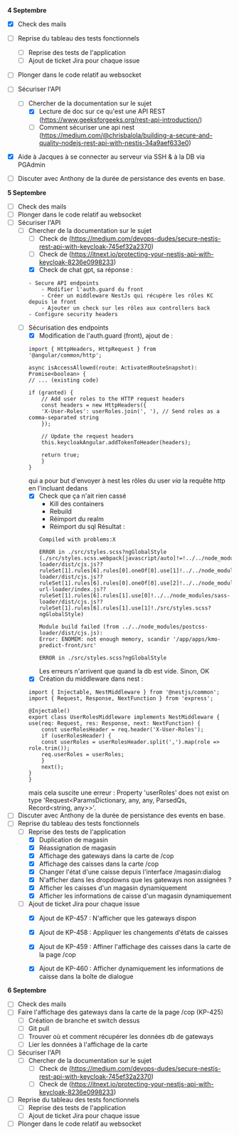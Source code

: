 **4 Septembre**
- [x] Check des mails
- [ ] Reprise du tableau des tests fonctionnels 
    - [ ] Reprise des tests de l'application
    - [ ] Ajout de ticket Jira pour chaque issue
- [ ] Plonger dans le code relatif au websocket
- [ ] Sécuriser l'API
    - [ ] Chercher de la documentation sur le sujet
        - [x] Lecture de doc sur ce qu'est une API REST (https://www.geeksforgeeks.org/rest-api-introduction/)
        - [ ] Comment sécuriser une api nest (https://medium.com/@chrisbalola/building-a-secure-and-quality-nodejs-rest-api-with-nestjs-34a9aef633e0)
- [x] Aide à Jacques à se connecter au serveur via SSH & à la DB via PGAdmin
- [ ] Discuter avec Anthony de la durée de persistance des events en base.


**5 Septembre**
- [ ] Check des mails
- [ ] Plonger dans le code relatif au websocket
- [ ] Sécuriser l'API
    - [ ] Chercher de la documentation sur le sujet
        - [ ] Check de (https://medium.com/devops-dudes/secure-nestjs-rest-api-with-keycloak-745ef32a2370)
        - [ ] Check de (https://itnext.io/protecting-your-nestjs-api-with-keycloak-8236e0998233)
        - [x] Check de chat gpt, sa réponse : 
        ```
        - Secure API endpoints
            - Modifier l'auth.guard du front
            - Créer un middleware NestJs qui récupère les rôles KC depuis le front
            - Ajouter un check sur les rôles aux controllers back
        - Configure security headers
        ```
    - [ ] Sécurisation des endpoints
        - [x] Modification de l'auth.guard (front), ajout de : 
        ```
        import { HttpHeaders, HttpRequest } from '@angular/common/http';

        async isAccessAllowed(route: ActivatedRouteSnapshot): Promise<boolean> {
        // ... (existing code)

        if (granted) {
            // Add user roles to the HTTP request headers
            const headers = new HttpHeaders({
            'X-User-Roles': userRoles.join(', '), // Send roles as a comma-separated string
            });

            // Update the request headers
            this.keycloakAngular.addTokenToHeader(headers);

            return true;
            }
        }
        ```
        qui a pour but d'envoyer à nest les rôles du user *via* la requête http en l'incluant dedans
        - [x] Check que ça n'ait rien cassé
            - Kill des containers
            - Rebuild
            - Réimport du realm
            - Réimport du sql
            Résultat : 
            ```
            Compiled with problems:X

            ERROR in ./src/styles.scss?ngGlobalStyle (./src/styles.scss.webpack[javascript/auto]!=!../../node_modules/css-loader/dist/cjs.js??ruleSet[1].rules[6].rules[0].oneOf[0].use[1]!../../node_modules/postcss-loader/dist/cjs.js??ruleSet[1].rules[6].rules[0].oneOf[0].use[2]!../../node_modules/resolve-url-loader/index.js??ruleSet[1].rules[6].rules[1].use[0]!../../node_modules/sass-loader/dist/cjs.js??ruleSet[1].rules[6].rules[1].use[1]!./src/styles.scss?ngGlobalStyle)

            Module build failed (from ../../node_modules/postcss-loader/dist/cjs.js):
            Error: ENOMEM: not enough memory, scandir '/app/apps/kmo-predict-front/src'

            ERROR in ./src/styles.scss?ngGlobalStyle
            ```
            Les erreurs n'arrivent que quand la db est vide. Sinon, OK
        - [x] Création du middleware dans nest : 
        ```
        import { Injectable, NestMiddleware } from '@nestjs/common';
        import { Request, Response, NextFunction } from 'express';

        @Injectable()
        export class UserRolesMiddleware implements NestMiddleware {
        use(req: Request, res: Response, next: NextFunction) {
            const userRolesHeader = req.header('X-User-Roles');
            if (userRolesHeader) {
            const userRoles = userRolesHeader.split(',').map(role => role.trim());
            req.userRoles = userRoles;
            }
            next();
        }
        }
        ```
        mais cela suscite une erreur : Property 'userRoles' does not exist on type 'Request<ParamsDictionary, any, any, ParsedQs, Record<string, any>>'.
- [ ] Discuter avec Anthony de la durée de persistance des events en base.
- [ ] Reprise du tableau des tests fonctionnels 
    - [ ] Reprise des tests de l'application
        - [x] Duplication de magasin
        - [x] Réassignation de magasin
        - [x] Affichage des gateways dans la carte de /cop
        - [x] Affichage des caisses dans la carte /cop
        - [x] Changer l'état d'une caisse depuis l'interface /magasin:dialog
        - [x] N'afficher dans les dropdowns que les gateways non assignées ?
        - [x] Afficher les caisses d'un magasin dynamiquement
        - [x] Afficher les informations de caisse d'un magasin dynamiquement
    - [ ] Ajout de ticket Jira pour chaque issue
        - [x] Ajout de KP-457 : N'afficher que les gateways dispon
        - [x] Ajout de KP-458 : Appliquer les changements d'états de caisses
        - [x] Ajout de KP-459 : Affiner l'affichage des caisses dans la carte de la page /cop
        - [x] Ajout de KP-460 : Afficher dynamiquement les informations de caisse dans la boîte de dialogue
        

**6 Septembre**
- [ ] Check des mails
- [ ] Faire l'affichage des gateways dans la carte de la page /cop (KP-425)
    - [ ] Création de branche et switch dessus
    - [ ] Git pull
    - [ ] Trouver où et comment récupérer les données db de gateways
    - [ ] Lier les données à l'affichage de la carte
- [ ] Sécuriser l'API
    - [ ] Chercher de la documentation sur le sujet
        - [ ] Check de (https://medium.com/devops-dudes/secure-nestjs-rest-api-with-keycloak-745ef32a2370)
        - [ ] Check de (https://itnext.io/protecting-your-nestjs-api-with-keycloak-8236e0998233)
- [ ] Reprise du tableau des tests fonctionnels 
    - [ ] Reprise des tests de l'application
    - [ ] Ajout de ticket Jira pour chaque issue
- [ ] Plonger dans le code relatif au websocket